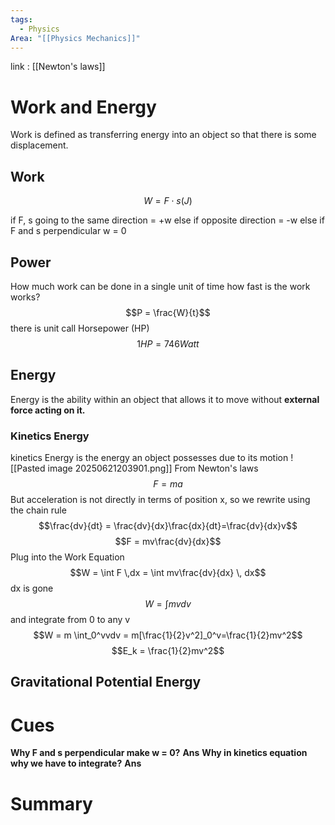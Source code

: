 ```yaml
---
tags:
  - Physics
Area: "[[Physics Mechanics]]"
---
```

link : [[Newton's laws]]
# Work and Energy
Work is defined as transferring energy into an object so that there is some displacement. 
## Work
$$W = F \cdot s (J)$$

if F, s going to the same direction = +w
else if opposite direction = -w
else if F and s perpendicular w = 0
## Power
How much work can be done in a single unit of time
how fast is the work works?
$$P = \frac{W}{t}$$
there is unit call Horsepower (HP)
$$1 HP = 746 Watt$$
## Energy
Energy is the ability within an object that allows it to move without **external force acting on it.**
### Kinetics Energy
kinetics Energy is the energy an object possesses due to its motion
![[Pasted image 20250621203901.png]]
From Newton's laws
$$F = ma$$
But acceleration is not directly in terms of position x, so we rewrite using the chain rule
$$\frac{dv}{dt} = \frac{dv}{dx}\frac{dx}{dt}=\frac{dv}{dx}v$$
$$F = mv\frac{dv}{dx}$$
Plug into the Work Equation
$$W = \int F \,dx = \int mv\frac{dv}{dx} \, dx$$
dx is gone
$$W = \int mv dv$$
and integrate from 0 to any v
$$W = m \int_0^vvdv = m[\frac{1}{2}v^2]_0^v=\frac{1}{2}mv^2$$
$$E_k = \frac{1}{2}mv^2$$
## Gravitational Potential Energy





# Cues
**Why F and s perpendicular make w = 0?**
**Ans**
**Why in kinetics equation why we have to integrate?**
**Ans**
# Summary
```

```